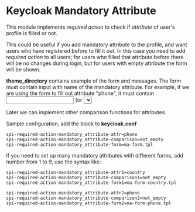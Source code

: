 # Keycloak Mandatory Attribute

This module implements _required action_ to check if _attribute_ of user's profile is filled or not.

This could be useful if you add mandatory attribute to the profile, and want users who have registered before to fill it out. 
In this case you need to add _required action_ to all users; for users who filled that attribute before 
there will be no changes during login, but for users with empty attribute the form will be shown.

**theme_directory** contains example of the form and messages. 
The form must contain input with name of the mandatory attribute. For example, if we are using the form to fill out 
attribute "phone", it must contain <input> (or <select>, for other cases) with *name="phone"*.
In case of error during form validation, module will set error with name *"yourAttr"* and value 
"mandatoryAttribute_*yourAttr*", where yourAttr is a name of attribute failed to validate. 

Later we can implement other comparison functions for attributes.

Sample configuration, add the block to **keycloak.conf**

```text
spi-required-action-mandatory_attribute-attr=phone
spi-required-action-mandatory_attribute-comparison=not_empty
spi-required-action-mandatory_attribute-form=ma-form.tpl
```

If you need to set up many mandatory attributes with different forms, add number from 1 to 9, 
use the syntax like:
```text
spi-required-action-mandatory_attribute-attr1=country
spi-required-action-mandatory_attribute-comparison1=not_empty
spi-required-action-mandatory_attribute-form1=ma-form-country.tpl

spi-required-action-mandatory_attribute-attr2=phone
spi-required-action-mandatory_attribute-comparison2=not_empty
spi-required-action-mandatory_attribute-form2=ma-form-phone.tpl
```